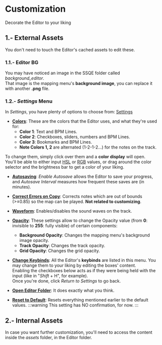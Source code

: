 # Customization
Decorate the Editor to your liking

## 1.- External Assets
You don't need to touch the Editor's cached assets to edit these.
### 1.1.- Editor BG
You may have noticed an image in the SSQE folder called _background_editor_.  
That image is the mapping menu's **background image**, you can replace it with another **.png** file.
### 1.2.- _Settings_ Menu
In _Settings_, you have plenty of options to choose from:
[Settings](../public/branding/settings.png)  
- **<u>Colors</u>**:
These are the colors that the Editor uses, and what they're used for:
    - **Color 1**: Text and BPM Lines. 
    - **Color 2**: Checkboxes, sliders, numbers and BPM Lines. 
    - **Color 3**: Bookmarks and BPM Lines. 
    - **Note Colors 1, 2** are alternated (1-2-1-2...) for the notes on the track.  

To change them, simply click over them and a **color display** will open.  
You'll be able to either input [HSL](https://en.wikipedia.org/wiki/HSL_and_HSV) or [RGB](https://en.wikipedia.org/wiki/RGB_color_model) values, or drag around the color selector and the brightness bar to get a color of your liking.

- **<u>Autosaving</u>**:
_Enable Autosave_ allows the Editor to save your progress, and _Autosave Interval_ measures how frequent these saves are (in minutes).

- **<u>Correct Errors on Copy</u>**:
Corrects notes which are out of bounds (>±0.85) so the map can be played. **Not related to customizing**.

- **<u>Waveform</u>**:
Enables/disables the sound waves on the track.

- **<u>Opacity</u>**:
These settings allow to change the Opacity value (from **0**: invisible to **255**: fully visible) of certain components:
  - **Background Opacity**: Changes the mapping menu's background image opacity.
  - **Track Opacity**: Changes the track opacity.
  - **Grid Opacity**: Changes the grid opacity.

- **<u>Change Keybinds</u>**:
All the Editor's **keybinds** are listed in this menu. You may change them to your liking by editing the boxes' content.  
Enabling the checkboxes below acts as if they were being held with the input (like in "_Shift_ + H", for example).  
Once you're done, click _Return to Settings_ to go back.

- **<u>Open Editor Folder</u>**:
It does exactly what you think.

- **<u>Reset to Default</u>**:
Resets everything mentioned earlier to the default values.
:::warning
This setting has NO confirmation, for now.
:::

## 2.- Internal Assets
In case you want further customization, you'll need to access the content inside the _assets_ folder, in the Editor folder.
